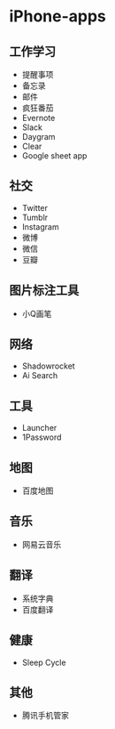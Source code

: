 # iPhone-apps

## 工作学习
* 提醒事项
* 备忘录
* 邮件
* 疯狂番茄
* Evernote
* Slack
* Daygram
* Clear
* Google sheet app

## 社交
* Twitter
* Tumblr
* Instagram
* 微博
* 微信
* 豆瓣

## 图片标注工具
* 小Q画笔

## 网络
* Shadowrocket
* Ai Search

## 工具
* Launcher
* 1Password

## 地图
* 百度地图

## 音乐
* 网易云音乐

## 翻译
* 系统字典
* 百度翻译

## 健康
* Sleep Cycle

## 其他
* 腾讯手机管家
